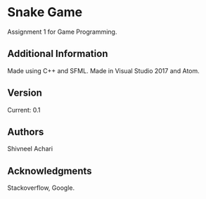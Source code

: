 # Snake Game
Assignment 1 for Game Programming.

## Additional Information
Made using C++ and SFML. 
Made in Visual Studio 2017 and Atom.

## Version
Current: 0.1 

## Authors
Shivneel Achari <SaiyanShivvy>

## Acknowledgments
Stackoverflow, Google.